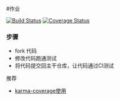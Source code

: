 #作业

 [![Build Status](https://travis-ci.org/dorothyDing/coverage.svg?branch=master)](https://travis-ci.org/dorothyDing/coverage.svg?branch=master)
   [![Coverage Status](https://coveralls.io/repos/github/dorothyDing/coverage/badge.svg?branch=master)](https://coveralls.io/github/dorothyDing/coverage?branch=master)
### 步骤

* fork 代码
* 修改代码跑通测试
* 将代码提交回主干仓库，让代码通过CI测试

推荐
- [karma-coverage使用](https://segmentfault.com/a/1190000006895064#articleHeader6)